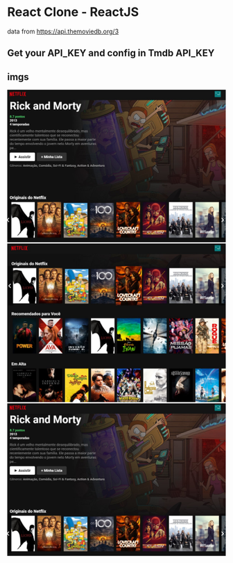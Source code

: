 # React Clone - ReactJS


data from https://api.themoviedb.org/3

## Get your API_KEY and config in Tmdb API_KEY

## imgs
![Screenshot_1](/imgs/Screenshot_1.jpg "Screenshot_1")![Screenshot_2](/imgs/Screenshot_2.jpg "Screenshot_2")![Screenshot_3](/imgs/Screenshot_1.jpg "Screenshot_3")

